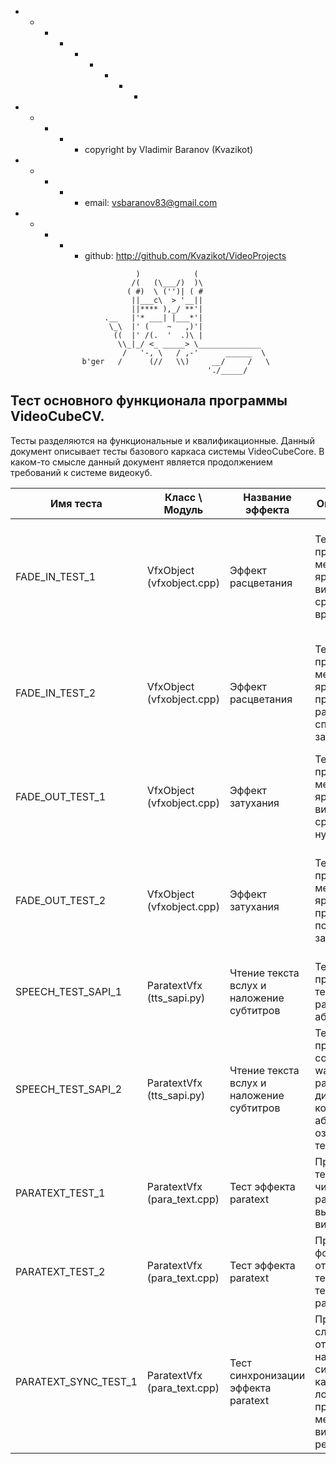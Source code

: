   + - - - + - + - -
  + - + - + copyright by Vladimir Baranov (Kvazikot)  <br>
  + - + - + email: vsbaranov83@gmail.com  <br>
  + - + - + github: http://github.com/Kvazikot/VideoProjects <br>
```
                            )            (
                           /(   (\___/)  )\
                          ( #)  \ ('')| ( #
                           ||___c\  > '__||
                           ||**** ),_/ **'|
                     .__   |'* ___| |___*'|
                      \_\  |' (    ~   ,)'|
                       ((  |' /(.  '  .)\ |
                        \\_|_/ <_ _____> \______________
                         /   '-, \   / ,-'      ______  \
                b'ger   /      (//   \\)     __/     /   \
                                            './_____/
```              

## Тест основного функционала программы VideoCubeCV.
Тесты разделяются на функциональные и квалификационные.
Данный документ описывает тесты базового каркаса системы VideoCubeCore.
В каком-то смысле данный документ является продолжением требований к системе видеокуб.


  
| Имя теста | Класс \ Модуль |  Название эффекта | Описание теста | Критерий выполнения |
|---|---|---|---|---|
| FADE_IN_TEST_1 | VfxObject (vfxobject.cpp)  | Эффект расцветания | Тест должен проверить меняется ли яркость кадров видео до средней за время t  | В первом кадре видео черный кадр. Все пиксели равны 0. В кадре t пиксели имеют среднюю для клипа яркость. С точностью 0.1%. | 
| FADE_IN_TEST_2 | VfxObject (vfxobject.cpp)  | Эффект расцветания | Тест должен проверить меняется ли яркость видео при расцветании по сплайновом закону. | Построить график изменения средней яркости блока пикселей(30x30) и сравнить его с заданным сплайном | 
| FADE_OUT_TEST_1 | VfxObject (vfxobject.cpp)  | Эффект затухания | Тест должен проверить меняется ли яркость кадров видео от средней до нулевой  | В последнем кадре видео черный кадр. Все пиксели равны 0. | 
| FADE_OUT_TEST_2 | VfxObject (vfxobject.cpp)  | Эффект затухания | Тест должен проверить меняется ли яркость видео при затухании по сплайновом закону. | Построить график изменения средней яркости блока пикселей(30x30) и сравнить его с заданным сплайном | 
| SPEECH_TEST_SAPI_1 | ParatextVfx (tts_sapi.py) | Чтение текста вслух и наложение субтитров | Тест должен проверить, что текст корректно разбивается на абзацы  | Проверить что нет лишних абзацев, и нет проблем с кодировкой |
| SPEECH_TEST_SAPI_2 | ParatextVfx (tts_sapi.py) | Чтение текста вслух и наложение субтитров | Тест должен проверить, что создается n wave-файлов в рабочей директории по количеству абзацев, с озвученным текстов  | Проверить что все слова слышны  |
| PARATEXT_TEST_1 | ParatextVfx (para_text.cpp) | Тест эффекта paratext | Проверить что текст хорошо читается в разрешении выходного видеофайла. | субьективный критерий |
| PARATEXT_TEST_2 | ParatextVfx (para_text.cpp) | Тест эффекта paratext | Проверить что фон на котором отображается текст такой что текст разборчивый. | субьективный критерий |
| PARATEXT_SYNC_TEST_1 | ParatextVfx (para_text.cpp) | Тест синхронизации эффекта paratext | Проверить что слова и текст отображаемый на экране синхронны картинке и нет  логических противоречий между видеоконтентом, речью и текстом | субьективный критерий |
